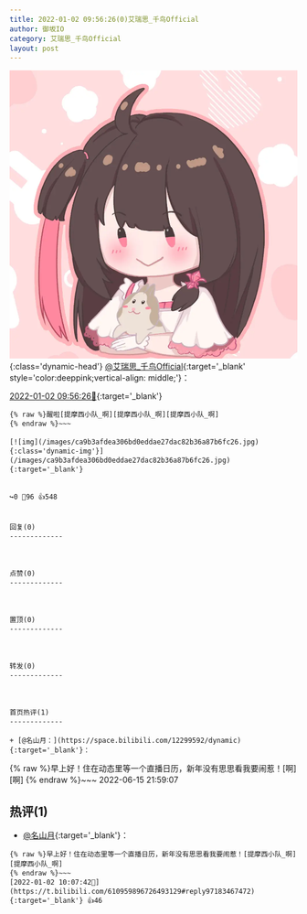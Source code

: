 ```yaml
---
title: 2022-01-02 09:56:26(0)艾瑞思_千鸟Official
author: 御坂IO
category: 艾瑞思_千鸟Official
layout: post
---
```


![img](/images/7e08840c56f251de28bdf766b647bd5fe9a5d50a.jpg){:class='dynamic-head'}
[@艾瑞思_千鸟Official](https://space.bilibili.com/1090010845/dynamic){:target='_blank' style='color:deeppink;vertical-align: middle;'}：

[2022-01-02 09:56:26🔗](https://t.bilibili.com/610959896726493129){:target='_blank'}

~~~
{% raw %}醒啦[提摩西小队_啊][提摩西小队_啊][提摩西小队_啊]
{% endraw %}~~~

[![img](/images/ca9b3afdea306bd0eddae27dac82b36a87b6fc26.jpg){:class='dynamic-img'}](/images/ca9b3afdea306bd0eddae27dac82b36a87b6fc26.jpg){:target='_blank'}


↪️0 💬96 👍548


回复(0)
-------------



点赞(0)
-------------



置顶(0)
-------------



转发(0)
-------------



首页热评(1)
-------------

+ [@名山月：](https://space.bilibili.com/12299592/dynamic){:target='_blank'}：
~~~
{% raw %}早上好！住在动态里等一个直播日历，新年没有思思看我要闹惹！[啊][啊]
{% endraw %}~~~
2022-06-15 21:59:07


热评(1)
-------------

+ [@名山月](https://space.bilibili.com/12299592/dynamic){:target='_blank'}：
~~~
{% raw %}早上好！住在动态里等一个直播日历，新年没有思思看我要闹惹！[提摩西小队_啊][提摩西小队_啊]
{% endraw %}~~~
[2022-01-02 10:07:42🔗](https://t.bilibili.com/610959896726493129#reply97183467472){:target='_blank'} 👍46


